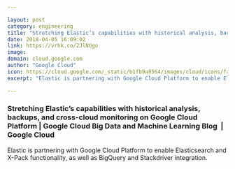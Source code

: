 ```yaml
---

layout: post
category: engineering
title: "Stretching Elastic’s capabilities with historical analysis, backups, and cross-cloud monitoring on Google Cloud Platform"
date: 2018-04-05 16:09:02
link: https://vrhk.co/2JlNUgo
image: 
domain: cloud.google.com
author: "Google Cloud"
icon: https://cloud.google.com/_static/b1fb9a8564/images/cloud/icons/favicons/onecloud/apple-icon.png
excerpt: "Elastic is partnering with Google Cloud Platform to enable Elasticsearch and X-Pack functionality, as well as BigQuery and Stackdriver integration."

---
```


### Stretching Elastic’s capabilities with historical analysis, backups, and cross-cloud monitoring on Google Cloud Platform | Google Cloud Big Data and Machine Learning Blog  |  Google Cloud

Elastic is partnering with Google Cloud Platform to enable Elasticsearch and X-Pack functionality, as well as BigQuery and Stackdriver integration.